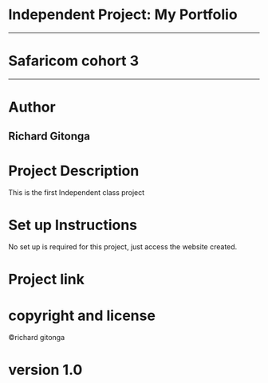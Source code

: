 # Independent Project: My Portfolio
---
# Safaricom cohort 3
---
# Author
Richard Gitonga
---
# Project Description
This is the first Independent class project

# Set up Instructions
No set up is required for this project, just access the website created.

# Project link

# copyright and license
©richard gitonga

# version 1.0
